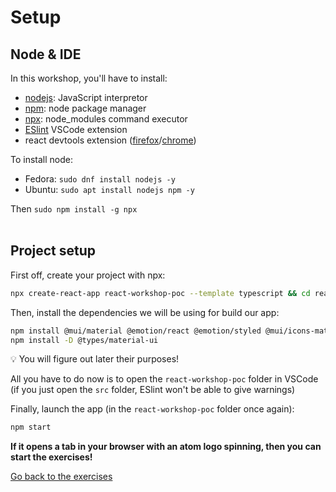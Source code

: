 # Setup

## Node & IDE

In this workshop, you'll have to install:
- [nodejs](https://github.com/nodejs/node): JavaScript interpretor
- [npm](https://www.npmjs.com/): node package manager
- [npx](https://www.npmjs.com/package/npx): node_modules command executor
- [ESlint](https://marketplace.visualstudio.com/items?itemName=dbaeumer.vscode-eslint) VSCode extension
- react devtools extension ([firefox](https://addons.mozilla.org/fr/firefox/addon/react-devtools/)/[chrome](https://chrome.google.com/webstore/detail/react-developer-tools/fmkadmapgofadopljbjfkapdkoienihi))

To install node:
- Fedora: `sudo dnf install nodejs -y`
- Ubuntu: `sudo apt install nodejs npm -y`

Then `sudo npm install -g npx`
<br/><br/>
## Project setup

First off, create your project with npx:
```sh
npx create-react-app react-workshop-poc --template typescript && cd react-workshop-poc
```

Then, install the dependencies we will be using for build our app:
```sh
npm install @mui/material @emotion/react @emotion/styled @mui/icons-material
npm install -D @types/material-ui
```
:bulb: You will figure out later their purposes!

All you have to do now is to open the `react-workshop-poc` folder in VSCode (if you just open the `src` folder, ESlint won't be able to give warnings)

Finally, launch the app (in the `react-workshop-poc` folder once again):

```sh
npm start
```

**If it opens a tab in your browser with an atom logo spinning, then you can start the exercises!**

[Go back to the exercises](./README.md)
